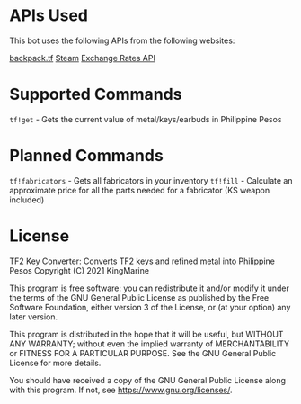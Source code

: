 APIs Used
======
This bot uses the following APIs from the following websites:

[backpack.tf](backpack.tf)
[Steam](steampowered.com)
[Exchange Rates API](exchangeratesapi.io)

Supported Commands
======
`tf!get` - Gets the current value of metal/keys/earbuds in Philippine Pesos

Planned Commands
======
`tf!fabricators` - Gets all fabricators in your inventory
`tf!fill` - Calculate an approximate price for all the parts needed for a fabricator (KS weapon included)

License
======
TF2 Key Converter: Converts TF2 keys and refined metal into Philippine Pesos
Copyright (C) 2021  KingMarine

This program is free software: you can redistribute it and/or modify
it under the terms of the GNU General Public License as published by
the Free Software Foundation, either version 3 of the License, or
(at your option) any later version.

This program is distributed in the hope that it will be useful,
but WITHOUT ANY WARRANTY; without even the implied warranty of
MERCHANTABILITY or FITNESS FOR A PARTICULAR PURPOSE.  See the
GNU General Public License for more details.

You should have received a copy of the GNU General Public License
along with this program.  If not, see <https://www.gnu.org/licenses/>.